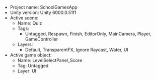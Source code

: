 <!-- UNITY CODE ASSIST INSTRUCTIONS START -->
- Project name: SchoolGamesApp
- Unity version: Unity 6000.0.51f1
- Active scene:
  - Name: Quiz
  - Tags:
    - Untagged, Respawn, Finish, EditorOnly, MainCamera, Player, GameController
  - Layers:
    - Default, TransparentFX, Ignore Raycast, Water, UI
- Active game object:
  - Name: LevelSelectPanel_Score
  - Tag: Untagged
  - Layer: UI
<!-- UNITY CODE ASSIST INSTRUCTIONS END -->